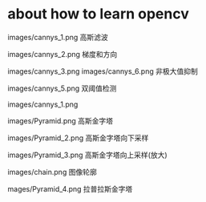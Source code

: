 # about how to learn opencv

images/cannys_1.png 高斯滤波

images/cannys_2.png 梯度和方向

images/cannys_3.png images/cannys_6.png 非极大值抑制

images/cannys_5.png 双阈值检测


images/cannys_1.png


images/Pyramid.png 高斯金字塔

images/Pyramid_2.png 高斯金字塔向下采样

images/Pyramid_3.png 高斯金字塔向上采样(放大)

images/chain.png 图像轮廓

mages/Pyramid_4.png 拉普拉斯金字塔

   